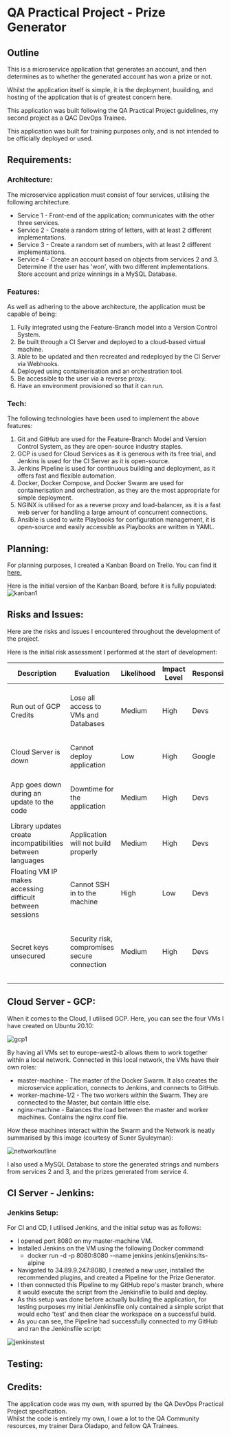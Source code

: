 # QA Practical Project - Prize Generator
## Outline
 
This is a microservice application that generates an account, and then determines as to whether the generated account has won a prize or not.
 
Whilst the application itself is simple, it is the deployment, buuilding, and hosting of the application that is of greatest concern here.

This application was built following the QA Practical Project guidelines, my second project as a QAC DevOps Trainee.

This application was built for training purposes only, and is not intended to be officially deployed or used.

## Requirements:
### Architecture:
The microservice application must consist of four services, utilising the following architecture.  
* Service 1 - Front-end of the application; communicates with the other three services.  
* Service 2 - Create a random string of letters, with at least 2 different implementations.  
* Service 3 - Create a random set of numbers, with at least 2 different implementations.  
* Service 4 - Create an account based on objects from services 2 and 3. Determine if the user has 'won', with two different implementations. Store account and prize winnings in a MySQL Database.  
### Features:
As well as adhering to the above architecture, the application must be capable of being:  
1. Fully integrated using the Feature-Branch model into a Version Control System.  
2. Be built through a CI Server and deployed to a cloud-based virtual machine.  
3. Able to be updated and then recreated and redeployed by the CI Server via Webhooks.  
4. Deployed using containerisation and an orchestration tool.  
5. Be accessible to the user via a reverse proxy.  
6. Have an environment provisioned so that it can run.  
### Tech:
The following technologies have been used to implement the above features:  
1. Git and GitHub are used for the Feature-Branch Model and Version Control System, as they are open-source industry staples.  
2. GCP is used for Cloud Services as it is generous with its free trial, and Jenkins is used for the CI Server as it is open-source.  
3. Jenkins Pipeline is used for continuous building and deployment, as it offers fast and flexible automation.  
4. Docker, Docker Compose, and Docker Swarm are used for containerisation and orchestration, as they are the most appropriate for simple deployment.  
5. NGINX is utilised for as a reverse proxy and load-balancer, as it is a fast web server for handling a large amount of concurrent connections.  
6. Ansible is used to write Playbooks for configuration management, it is open-source and easily accessible as Playbooks are written in YAML.  

## Planning:

For planning purposes, I created a Kanban Board on Trello. You can find it [here.](https://trello.com/b/9rVOaiOL/dd-character-generator)

Here is the initial version of the Kanban Board, before it is fully populated:
![kanban1](https://i.gyazo.com/4aac637eed4855dca13ecbc25baf7575.png)

## Risks and Issues:

Here are the risks and issues I encountered throughout the development of the project. 

Here is the initial risk assessment I performed at the start of development:

| Description     | Evaluation     | Likelihood     | Impact Level  | Responsibility    | Response          | Control Measures      | Status |
| --------------- | -------------- | ---------------| --------------| ------------------| ------------------| ----------------------| -------|
| Run out of GCP Credits|Lose all access to VMs and Databases| Medium|  High| Devs | Create a new GMAIL account for a new free trial| Turn off VMs when not using them| Unmitigated |
| Cloud Server is down | Cannot deploy application | Low | High | Google | Spin up a new VM with a new CSP | Keep source code up to date on GitHub | Unmitigated |
| App goes down during an update to the code | Downtime for the application | Medium | High | Devs | Rebuild app with Jenkins | Continuous deployment with Jenkins so there is no downtime | Unmitigated |
| Library updates create incompatibilities between languages | Application will not build properly | Medium | High | Devs | Backdate languages to when they were compatible | Specify and use compatible versions only| Unmitigated|
| Floating VM IP makes accessing difficult between sessions | Cannot SSH in to the machine | High | Low | Devs | Reconnect using new IP | Keep known_hosts file clear, or using a static IP| Unmitigated|
| Secret keys unsecured | Security risk, compromises secure connection | Medium | High | Devs | Take them down to maintain security | Declare as environment variables to avoid having the secret keys on GitHub | Unmitigated |
  
## Cloud Server - GCP:

When it comes to the Cloud, I utilised GCP. Here, you can see the four VMs I have created on Ubuntu 20.10:

![gcp1](https://i.gyazo.com/e64d352407d892dba32784c49b813418.png)

By having all VMs set to europe-west2-b allows them to work together within a local network. Connected in this local network, the VMs have their own roles:  
* master-machine - The master of the Docker Swarm. It also creates the microservice application, connects to Jenkins, and connects to GitHub.
* worker-machine-1/2 - The two workers within the Swarm. They are connected to the Master, but contain little else.
* nginx-machine - Balances the load between the master and worker machines. Contains the nginx.conf file.

How these machines interact within the Swarm and the Network is neatly summarised by this image (courtesy of Suner Syuleyman):

![networkoutline](https://i.gyazo.com/14f71366772d6355cd00e70cfeb6fb76.png)

I also used a MySQL Database to store the generated strings and numbers from services 2 and 3, and the prizes generated from service 4. 

## CI Server - Jenkins:
### Jenkins Setup:
For CI and CD, I utilised Jenkins, and the initial setup was as follows:
* I opened port 8080 on my master-machine VM.
* Installed Jenkins on the VM using the following Docker command:  
    * docker run -d -p 8080:8080 --name jenkins jenkins/jenkins:lts-alpine
* Navigated to 34.89.9.247:8080, I created a new user, installed the recommended plugins, and created a Pipeline for the Prize Generator.  
* I then connected this Pipeline to my GitHub repo's master branch, where it would execute the script from the Jenkinsfile to build and deploy.  
* As this setup was done before actually building the application, for testing purposes my initial Jenkinsfile only contained a simple script that would echo 'test' and then clear the workspace on a successful build.
* As you can see, the Pipeline had successfully connected to my GitHub and ran the Jenkinsfile script:  

![jenkinstest](https://i.gyazo.com/062a47a5a8f575fe00f0b8cdcd4f5e53.png)

## Testing:



## Credits:

The application code was my own, with  spurred by the QA DevOps Practical Project specification.  
Whilst the code is entirely my own, I owe a lot to the QA Community resources, my trainer Dara Oladapo, and fellow QA Trainees.